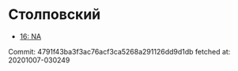 # Столповский
- [16: NA](16.md)

Commit: 4791f43ba3f3ac76acf3ca5268a291126dd9d1db
 fetched at: 20201007-030249
